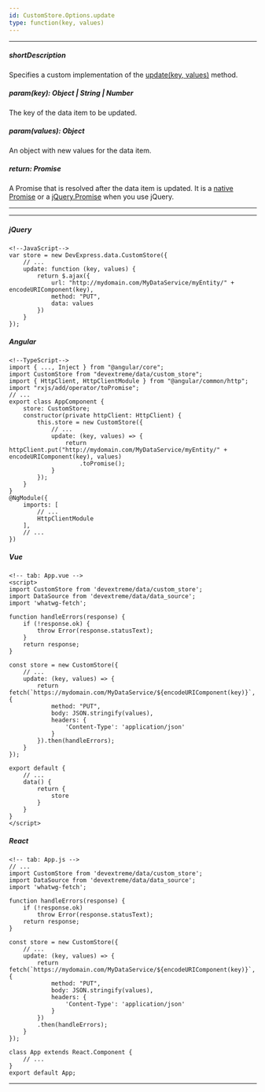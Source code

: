 ```yaml
---
id: CustomStore.Options.update
type: function(key, values)
---
```

---
##### shortDescription
Specifies a custom implementation of the [update(key, values)](/api-reference/30%20Data%20Layer/Store/3%20Methods/update(key_values).md '/Documentation/ApiReference/Data_Layer/CustomStore/Methods/#updatekey_values') method.

##### param(key): Object | String | Number
The key of the data item to be updated.

##### param(values): Object
An object with new values for the data item.

##### return: Promise<any>
A Promise that is resolved after the data item is updated. It is a <a href="https://developer.mozilla.org/en-US/docs/Web/JavaScript/Reference/Global_Objects/Promise" target="_blank">native Promise</a> or a <a href="http://api.jquery.com/Types/#Promise" target="_blank">jQuery.Promise</a> when you use jQuery.

---
---
##### jQuery

    <!--JavaScript-->
    var store = new DevExpress.data.CustomStore({
        // ...
        update: function (key, values) {
            return $.ajax({
                url: "http://mydomain.com/MyDataService/myEntity/" + encodeURIComponent(key),
                method: "PUT",
                data: values
            })
        }
    });

##### Angular

    <!--TypeScript-->
    import { ..., Inject } from "@angular/core";
    import CustomStore from "devextreme/data/custom_store";
    import { HttpClient, HttpClientModule } from "@angular/common/http";
    import "rxjs/add/operator/toPromise";
    // ...
    export class AppComponent {
        store: CustomStore;
        constructor(private httpClient: HttpClient) {
            this.store = new CustomStore({
                // ...
                update: (key, values) => {
                    return httpClient.put("http://mydomain.com/MyDataService/myEntity/" + encodeURIComponent(key), values)
                        .toPromise();
                }
            });
        }
    }
    @NgModule({
        imports: [
            // ...
            HttpClientModule 
        ],
        // ...
    })

##### Vue

    <!-- tab: App.vue -->
    <script>
    import CustomStore from 'devextreme/data/custom_store';
    import DataSource from 'devextreme/data/data_source';
    import 'whatwg-fetch';

    function handleErrors(response) {
        if (!response.ok) {
            throw Error(response.statusText);
        }
        return response;
    }

    const store = new CustomStore({
        // ...
        update: (key, values) => {
            return fetch(`https://mydomain.com/MyDataService/${encodeURIComponent(key)}`, {
                method: "PUT",
                body: JSON.stringify(values),
                headers: {
                    'Content-Type': 'application/json'
                }
            }).then(handleErrors);
        }
    });

    export default {
        // ...
        data() {
            return {
                store
            }
        }
    }
    </script>

##### React

    <!-- tab: App.js -->
    // ...
    import CustomStore from 'devextreme/data/custom_store';
    import DataSource from 'devextreme/data/data_source';
    import 'whatwg-fetch';

    function handleErrors(response) {
        if (!response.ok)
            throw Error(response.statusText);
        return response;
    }

    const store = new CustomStore({
        // ...
        update: (key, values) => {
            return fetch(`https://mydomain.com/MyDataService/${encodeURIComponent(key)}`, {
                method: "PUT",
                body: JSON.stringify(values),
                headers: {
                    'Content-Type': 'application/json'
                }
            })
            .then(handleErrors);
        }
    });

    class App extends React.Component {
        // ...
    }
    export default App;

---